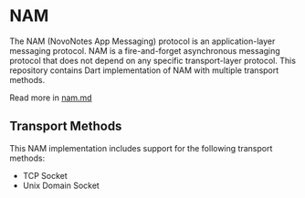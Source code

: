 # NAM

The NAM (NovoNotes App Messaging) protocol is an application-layer messaging protocol.
NAM is a fire-and-forget asynchronous messaging protocol that does not depend on any specific transport-layer protocol.
This repository contains Dart implementation of NAM with multiple transport methods.

Read more in [nam.md](../../doc/nam.md)

## Transport Methods

This NAM implementation includes support for the following transport methods:

- TCP Socket
- Unix Domain Socket
